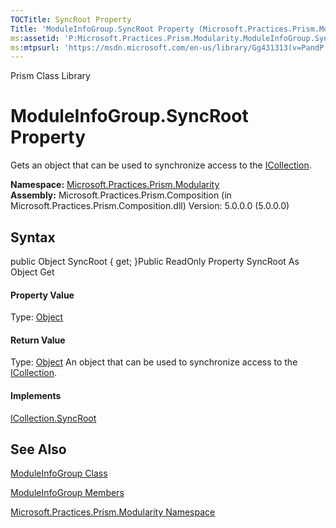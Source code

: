 ```yaml
---
TOCTitle: SyncRoot Property
Title: 'ModuleInfoGroup.SyncRoot Property (Microsoft.Practices.Prism.Modularity)'
ms:assetid: 'P:Microsoft.Practices.Prism.Modularity.ModuleInfoGroup.SyncRoot'
ms:mtpsurl: 'https://msdn.microsoft.com/en-us/library/Gg431313(v=PandP.50)'
---
```


Prism Class Library

ModuleInfoGroup.SyncRoot Property
=====================================

Gets an object that can be used to synchronize access to the [ICollection](http://msdn2.microsoft.com/en-us/library/b1ht6113).

**Namespace:** [Microsoft.Practices.Prism.Modularity](https://msdn.microsoft.com/n:microsoft.practices.prism.modularity)
**Assembly:** Microsoft.Practices.Prism.Composition (in Microsoft.Practices.Prism.Composition.dll) Version: 5.0.0.0 (5.0.0.0)

## Syntax


<span id="syntaxToggle"></span>public Object SyncRoot { get; }Public ReadOnly Property SyncRoot As Object Get
#### Property Value

Type: [Object](http://msdn2.microsoft.com/en-us/library/e5kfa45b)
#### Return Value

Type: [Object](http://msdn2.microsoft.com/en-us/library/e5kfa45b)
An object that can be used to synchronize access to the [ICollection](http://msdn2.microsoft.com/en-us/library/b1ht6113).
#### Implements

[ICollection.SyncRoot](http://msdn2.microsoft.com/en-us/library/ccad5w5z)

See Also
--------


[ModuleInfoGroup Class](https://msdn.microsoft.com/t:microsoft.practices.prism.modularity.moduleinfogroup)

[ModuleInfoGroup Members](https://msdn.microsoft.com/allmembers.t:microsoft.practices.prism.modularity.moduleinfogroup)

[Microsoft.Practices.Prism.Modularity Namespace](https://msdn.microsoft.com/n:microsoft.practices.prism.modularity)
